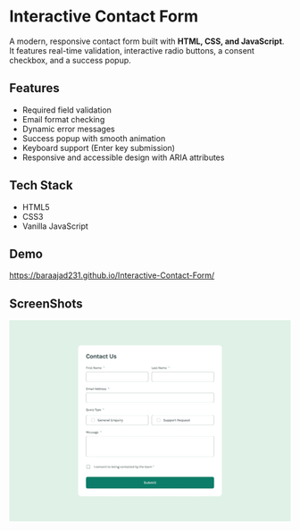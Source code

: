 # Interactive Contact Form

A modern, responsive contact form built with **HTML, CSS, and JavaScript**. It features real-time validation, interactive radio buttons, a consent checkbox, and a success popup.

## Features
- Required field validation
- Email format checking
- Dynamic error messages
- Success popup with smooth animation
- Keyboard support (Enter key submission)
- Responsive and accessible design with ARIA attributes

## Tech Stack
- HTML5
- CSS3
- Vanilla JavaScript

## Demo
https://baraajad231.github.io/Interactive-Contact-Form/

## ScreenShots
![Contact Form Screenshot](./design/desktop-design.jpg)
